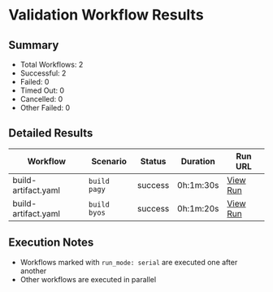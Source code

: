 # Validation Workflow Results

## Summary
- Total Workflows: 2
- Successful: 2
- Failed: 0
- Timed Out: 0
- Cancelled: 0
- Other Failed: 0

## Detailed Results

| Workflow | Scenario | Status | Duration | Run URL |
|----------|----------|---------|-----------|----------|
| build-artifact.yaml | `build pagy` | success | 0h:1m:30s | [View Run](https://github.com/azure-javaee/rhel-jboss-templates/actions/runs/16460771920) |
| build-artifact.yaml | `build byos` | success | 0h:1m:20s | [View Run](https://github.com/azure-javaee/rhel-jboss-templates/actions/runs/16460772852) |


## Execution Notes
- Workflows marked with `run_mode: serial` are executed one after another
- Other workflows are executed in parallel
